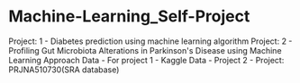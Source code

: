 # Machine-Learning_Self-Project
Project: 1 - Diabetes prediction using machine learning algorithm
Project: 2 - Profiling Gut Microbiota Alterations in Parkinson's Disease using Machine Learning Approach
Data - For project 1 - Kaggle
Data - Project 2 - Project: PRJNA510730(SRA database)
